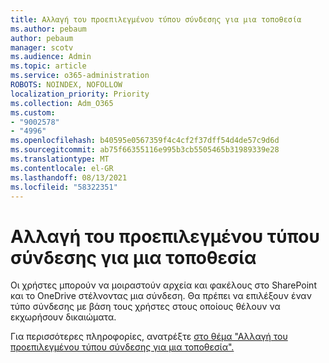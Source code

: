 ```yaml
---
title: Αλλαγή του προεπιλεγμένου τύπου σύνδεσης για μια τοποθεσία
ms.author: pebaum
author: pebaum
manager: scotv
ms.audience: Admin
ms.topic: article
ms.service: o365-administration
ROBOTS: NOINDEX, NOFOLLOW
localization_priority: Priority
ms.collection: Adm_O365
ms.custom:
- "9002578"
- "4996"
ms.openlocfilehash: b40595e0567359f4c4cf2f37dff54d4de57c9d6d
ms.sourcegitcommit: ab75f66355116e995b3cb5505465b31989339e28
ms.translationtype: MT
ms.contentlocale: el-GR
ms.lasthandoff: 08/13/2021
ms.locfileid: "58322351"
---
```

# <a name="change-the-default-link-type-for-a-site"></a>Αλλαγή του προεπιλεγμένου τύπου σύνδεσης για μια τοποθεσία

Οι χρήστες μπορούν να μοιραστούν αρχεία και φακέλους στο SharePoint και το OneDrive στέλνοντας μια σύνδεση. Θα πρέπει να επιλέξουν έναν τύπο σύνδεσης με βάση τους χρήστες στους οποίους θέλουν να εκχωρήσουν δικαιώματα.

Για περισσότερες πληροφορίες, ανατρέξτε [στο θέμα "Αλλαγή του προεπιλεγμένου τύπου σύνδεσης για μια τοποθεσία".](https://docs.microsoft.com/sharepoint/change-default-sharing-link)
